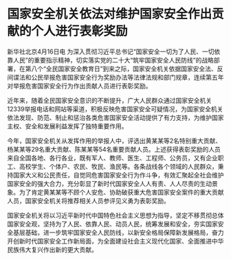 # 国家安全机关依法对维护国家安全作出贡献的个人进行表彰奖励

新华社北京4月16日电
为深入贯彻习近平总书记“国家安全一切为了人民、一切依靠人民”的重要指示精神，切实落实党的二十大“筑牢国家安全人民防线”的战略部署，在第八个“全民国家安全教育日”到来之际，国家安全机关依据国家安全法、反间谍法和公民举报危害国家安全行为奖励办法等法律法规和部门规章，连续第五年对举报危害国家安全行为作出贡献人员进行表彰奖励。

近年来，随着全民国家安全意识的不断提升，广大人民群众通过国家安全机关12339举报电话和网站等渠道，积极反映危害国家安全可疑情况，为国家安全机关依法发现、防范、制止和惩治各类危害国家安全活动提供了有力支持，为维护国家主权、安全和发展利益发挥了独特重要作用。

今年，国家安全机关从发挥作用的举报人中，评选出黄某某等2名特别重大贡献、杨某某等29名重大贡献、陈某某等54名重要贡献人员。上述获得表彰奖励的人员来自全国各地、各行各业，既有军人、教师、医生、工程师、公务员，又有企业职工、高校学生、个体户、农民、牧民、渔民等。各条战线各个领域的人民群众，秉持国家大义和公民责任，自觉同危害国家安全行为作斗争，有效汇聚起全社会维护国家安全的强大合力，充分彰显了新时代国家安全人人有责、人人尽责的生动景象。为了肯定黄某某等不顾个人安危、协助破获重大危害国家安全案件的重大贡献人员，国家安全机关将推荐相关人员参评见义勇为表彰奖励。

国家安全机关将以习近平新时代中国特色社会主义思想为指导，坚定不移贯彻总体国家安全观，坚持为了人民、依靠人民、动员人民，统筹发展和安全，夯实国家安全基层基础，进一步筑牢国家安全人民防线，以新安全格局保障新发展格局，奋力开创新时代国家安全工作新局面，为全面建设社会主义现代化国家、全面推进中华民族伟大复兴作出新的更大贡献。

